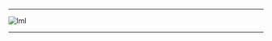 --------------------
![lml](https://github.com/ci-ai/tm-i/blob/master/Resources/lml.PNG)

-------------------
